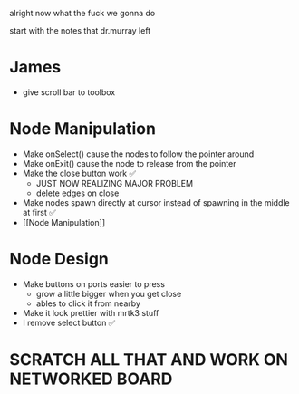 alright now what the fuck we gonna do

start with the notes that dr.murray left


# James
- give scroll bar to toolbox


# Node Manipulation
- Make onSelect() cause the nodes to follow the pointer around
- Make onExit() cause the node to release from the pointer
- Make the close button work ✅
	- JUST NOW REALIZING MAJOR PROBLEM
	- delete edges on close
- Make nodes spawn directly at cursor instead of spawning in the middle at first ✅
- [[Node Manipulation]]

# Node Design
- Make buttons on ports easier to press
	- grow a little bigger when you get close
	- ables to click it from nearby
- Make it look prettier with mrtk3 stuff
- I remove select button ✅


# SCRATCH ALL THAT AND WORK ON NETWORKED BOARD

